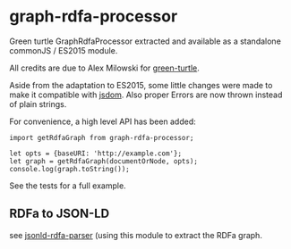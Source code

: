 # graph-rdfa-processor

Green turtle GraphRdfaProcessor extracted and available as a
standalone commonJS / ES2015 module.

All credits are due to Alex Milowski for
[green-turtle](https://github.com/alexmilowski/green-turtle).

Aside from the adaptation to ES2015, some little changes were made to
make it compatible with [jsdom](https://github.com/tmpvar/jsdom). Also
proper Errors are now thrown instead of plain strings.

For convenience, a high level API has been added:

```
import getRdfaGraph from graph-rdfa-processor;

let opts = {baseURI: 'http://example.com'};
let graph = getRdfaGraph(documentOrNode, opts);
console.log(graph.toString());
```

See the tests for a full example.

## RDFa to JSON-LD

see
[jsonld-rdfa-parser](https://github.com/science-periodicals/jsonld-rdfa-parser)
(using this module to extract the RDFa graph.
